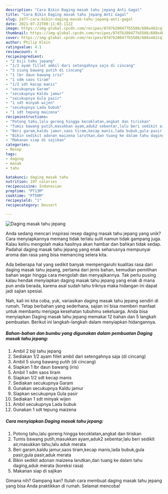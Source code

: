 ```yaml
---
description: "Cara Bikin Daging masak tahu jepang Anti Gagal"
title: "Cara Bikin Daging masak tahu jepang Anti Gagal"
slug: 2477-cara-bikin-daging-masak-tahu-jepang-anti-gagal
date: 2021-07-22T08:11:03.112Z
image: https://img-global.cpcdn.com/recipes/87d7b200477b5508/680x482cq70/daging-masak-tahu-jepang-foto-resep-utama.jpg
thumbnail: https://img-global.cpcdn.com/recipes/87d7b200477b5508/680x482cq70/daging-masak-tahu-jepang-foto-resep-utama.jpg
cover: https://img-global.cpcdn.com/recipes/87d7b200477b5508/680x482cq70/daging-masak-tahu-jepang-foto-resep-utama.jpg
author: Philip Klein
ratingvalue: 4.1
reviewcount: 4
recipeingredient:
- "2 biji tahu jepang"
- "1/2 ayam fillet ambil dari setengahnya saja di cincang"
- "5 siung bawang putih di cincang"
- "1 lbr daun bawang iris"
- "1 sdm saos tiram"
- "1/2 sdt kecap manis"
- "secukupnya Garam"
- "secukupnya Kaldu jamur"
- "secukupnya Gula pasir"
- "1 sdt minyak wijen"
- "secukupnya Lada bubuk"
- "1 sdt tepung maizena"
recipeinstructions:
- "Potong tahu,lalu goreng hingga kecoklatan,angkat dan tiriskan"
- "Tumis bawang putih,masukkan ayam,aduk2 sebentar,lalu beri sedikit air,masukkan tahu,lalu aduk merata"
- "Beri garam,kaldu jamur,saos tiram,kecap manis,lada bubuk,gula pasir,gula pasir,aduk merata"
- "Bikin sedikit adonan maizena larutkan,dan tuang ke dalam tahu daging,aduk merata (koreksi rasa)"
- "Makanan siap di sajikan"
categories:
- Resep
tags:
- daging
- masak
- tahu

katakunci: daging masak tahu 
nutrition: 197 calories
recipecuisine: Indonesian
preptime: "PT13M"
cooktime: "PT50M"
recipeyield: "1"
recipecategory: Dessert

---
```



![Daging masak tahu jepang](https://img-global.cpcdn.com/recipes/87d7b200477b5508/680x482cq70/daging-masak-tahu-jepang-foto-resep-utama.jpg)

Anda sedang mencari inspirasi resep daging masak tahu jepang yang unik? Cara menyiapkannya memang tidak terlalu sulit namun tidak gampang juga. Kalau keliru mengolah maka hasilnya akan hambar dan bahkan tidak sedap. Padahal daging masak tahu jepang yang enak seharusnya mempunyai aroma dan rasa yang bisa memancing selera kita.



Ada beberapa hal yang sedikit banyak mempengaruhi kualitas rasa dari daging masak tahu jepang, pertama dari jenis bahan, kemudian pemilihan bahan segar hingga cara mengolah dan menyajikannya. Tak perlu pusing kalau hendak menyiapkan daging masak tahu jepang yang enak di mana pun anda berada, karena asal sudah tahu triknya maka hidangan ini dapat jadi sajian spesial.


Nah, kali ini kita coba, yuk, variasikan daging masak tahu jepang sendiri di rumah. Tetap berbahan yang sederhana, sajian ini bisa memberi manfaat untuk membantu menjaga kesehatan tubuhmu sekeluarga. Anda bisa menyiapkan Daging masak tahu jepang memakai 12 bahan dan 5 langkah pembuatan. Berikut ini langkah-langkah dalam menyiapkan hidangannya.

<!--inarticleads1-->

##### Bahan-bahan dan bumbu yang digunakan dalam pembuatan Daging masak tahu jepang:

1. Ambil 2 biji tahu jepang
1. Sediakan 1/2 ayam fillet ambil dari setengahnya saja (di cincang)
1. Ambil 5 siung bawang putih (di cincang)
1. Siapkan 1 lbr daun bawang (iris)
1. Ambil 1 sdm saos tiram
1. Siapkan 1/2 sdt kecap manis
1. Sediakan secukupnya Garam
1. Gunakan secukupnya Kaldu jamur
1. Siapkan secukupnya Gula pasir
1. Sediakan 1 sdt minyak wijen
1. Ambil secukupnya Lada bubuk
1. Gunakan 1 sdt tepung maizena




<!--inarticleads2-->

##### Cara menyiapkan Daging masak tahu jepang:

1. Potong tahu,lalu goreng hingga kecoklatan,angkat dan tiriskan
1. Tumis bawang putih,masukkan ayam,aduk2 sebentar,lalu beri sedikit air,masukkan tahu,lalu aduk merata
1. Beri garam,kaldu jamur,saos tiram,kecap manis,lada bubuk,gula pasir,gula pasir,aduk merata
1. Bikin sedikit adonan maizena larutkan,dan tuang ke dalam tahu daging,aduk merata (koreksi rasa)
1. Makanan siap di sajikan




Gimana nih? Gampang kan? Itulah cara membuat daging masak tahu jepang yang bisa Anda praktikkan di rumah. Selamat mencoba!
